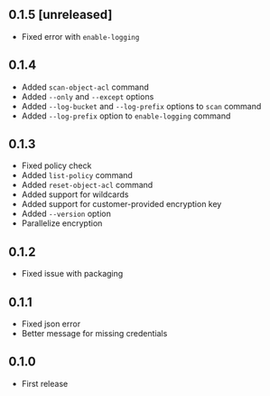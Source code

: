 ## 0.1.5 [unreleased]

- Fixed error with `enable-logging`

## 0.1.4

- Added `scan-object-acl` command
- Added `--only` and `--except` options
- Added `--log-bucket` and `--log-prefix` options to `scan` command
- Added `--log-prefix` option to `enable-logging` command

## 0.1.3

- Fixed policy check
- Added `list-policy` command
- Added `reset-object-acl` command
- Added support for wildcards
- Added support for customer-provided encryption key
- Added `--version` option
- Parallelize encryption

## 0.1.2

- Fixed issue with packaging

## 0.1.1

- Fixed json error
- Better message for missing credentials

## 0.1.0

- First release

